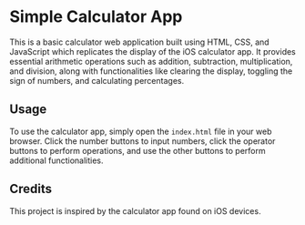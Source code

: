 # Simple Calculator App

This is a basic calculator web application built using HTML, CSS, and JavaScript which replicates the display of the iOS calculator app. It provides essential arithmetic operations such as addition, subtraction, multiplication, and division, along with functionalities like clearing the display, toggling the sign of numbers, and calculating percentages.

## Usage

To use the calculator app, simply open the `index.html` file in your web browser. Click the number buttons to input numbers, click the operator buttons to perform operations, and use the other buttons to perform additional functionalities.

## Credits

This project is inspired by the calculator app found on iOS devices.
